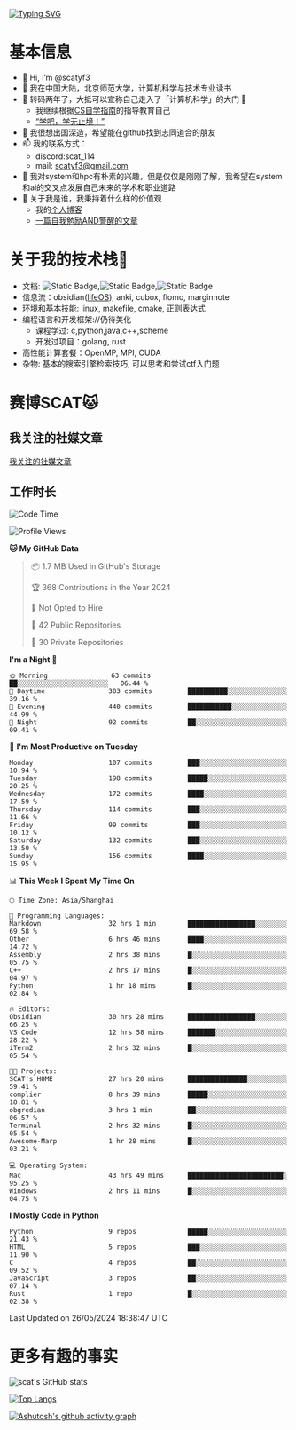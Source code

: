 [![Typing SVG](https://readme-typing-svg.demolab.com?font=Fira+Code&pause=1000&center=true&vCenter=true&multiline=true&width=470&height=98&lines=Across+the+Great+Wall+;we+can+reach+every+corner+in+the+world)](https://git.io/typing-svg)

# 基本信息
- 👋 Hi, I’m @scatyf3
- 👀 我在中国大陆，北京师范大学，计算机科学与技术专业读书
- 🌱 转码两年了，大抵可以宣称自己走入了「计算机科学」的大门 🥺
  - 我继续根据[CS自学指南](https://csdiy.wiki/)的指导教育自己 
  - [“学吧，学无止境！” ](https://www.acm.org/binaries/content/assets/education/cs2013_chinese.pdf)
- 💞️ 我很想出国深造，希望能在github找到志同道合的朋友
- 📫 我的联系方式：
  -   discord:scat_114
  -   mail: scatyf3@gmail.com
- 🌟 我对system和hpc有朴素的兴趣，但是仅仅是刚刚了解，我希望在system和ai的交叉点发展自己未来的学术和职业道路
- 🤔 关于我是谁，我秉持着什么样的价值观
  - 我的[个人博客](https://scatyfs-blog.gitbook.io/scats-blog)
  - [一篇自我勉励AND警醒的文章](https://www.zhihu.com/question/595969891/answer/3060352057)
 
# 关于我的技术栈🔧
- 文档: ![Static Badge](https://img.shields.io/badge/markdown-gray),![Static Badge](https://img.shields.io/badge/latex-gray),![Static Badge](https://img.shields.io/badge/marp-blue)
- 信息流：obsidian([lifeOS](https://github.com/quanru/obsidian-example-lifeos)), anki, cubox, flomo, marginnote
- 环境和基本技能: linux, makefile, cmake, 正则表达式
- 编程语言和开发框架://仍待美化
  - 课程学过: c,python,java,c++,scheme
  - 开发过项目：golang, rust
- 高性能计算套餐：OpenMP, MPI, CUDA 
- 杂物: 基本的搜索引擎检索技巧, 可以思考和尝试ctf入门题

# 赛博SCAT🐱

## 我关注的社媒文章
[我关注的社媒文章](https://www.notion.so/6379b986d4964818b078b0328b41f73b?v=19fc0e6483ec4fada09d6c68f7b20732)

## 工作时长
<!--START_SECTION:waka-->
![Code Time](http://img.shields.io/badge/Code%20Time-134%20hrs%2033%20mins-blue)

![Profile Views](http://img.shields.io/badge/Profile%20Views-0-blue)

**🐱 My GitHub Data** 

> 📦 1.7 MB Used in GitHub's Storage 
 > 
> 🏆 368 Contributions in the Year 2024
 > 
> 🚫 Not Opted to Hire
 > 
> 📜 42 Public Repositories 
 > 
> 🔑 30 Private Repositories 
 > 
**I'm a Night 🦉** 

```text
🌞 Morning                63 commits          ██░░░░░░░░░░░░░░░░░░░░░░░   06.44 % 
🌆 Daytime                383 commits         ██████████░░░░░░░░░░░░░░░   39.16 % 
🌃 Evening                440 commits         ███████████░░░░░░░░░░░░░░   44.99 % 
🌙 Night                  92 commits          ██░░░░░░░░░░░░░░░░░░░░░░░   09.41 % 
```
📅 **I'm Most Productive on Tuesday** 

```text
Monday                   107 commits         ███░░░░░░░░░░░░░░░░░░░░░░   10.94 % 
Tuesday                  198 commits         █████░░░░░░░░░░░░░░░░░░░░   20.25 % 
Wednesday                172 commits         ████░░░░░░░░░░░░░░░░░░░░░   17.59 % 
Thursday                 114 commits         ███░░░░░░░░░░░░░░░░░░░░░░   11.66 % 
Friday                   99 commits          ███░░░░░░░░░░░░░░░░░░░░░░   10.12 % 
Saturday                 132 commits         ███░░░░░░░░░░░░░░░░░░░░░░   13.50 % 
Sunday                   156 commits         ████░░░░░░░░░░░░░░░░░░░░░   15.95 % 
```


📊 **This Week I Spent My Time On** 

```text
🕑︎ Time Zone: Asia/Shanghai

💬 Programming Languages: 
Markdown                 32 hrs 1 min        █████████████████░░░░░░░░   69.58 % 
Other                    6 hrs 46 mins       ████░░░░░░░░░░░░░░░░░░░░░   14.72 % 
Assembly                 2 hrs 38 mins       █░░░░░░░░░░░░░░░░░░░░░░░░   05.75 % 
C++                      2 hrs 17 mins       █░░░░░░░░░░░░░░░░░░░░░░░░   04.97 % 
Python                   1 hr 18 mins        █░░░░░░░░░░░░░░░░░░░░░░░░   02.84 % 

🔥 Editors: 
Obsidian                 30 hrs 28 mins      █████████████████░░░░░░░░   66.25 % 
VS Code                  12 hrs 58 mins      ███████░░░░░░░░░░░░░░░░░░   28.22 % 
iTerm2                   2 hrs 32 mins       █░░░░░░░░░░░░░░░░░░░░░░░░   05.54 % 

🐱‍💻 Projects: 
SCAT's HOME              27 hrs 20 mins      ███████████████░░░░░░░░░░   59.41 % 
complier                 8 hrs 39 mins       █████░░░░░░░░░░░░░░░░░░░░   18.81 % 
obgredian                3 hrs 1 min         ██░░░░░░░░░░░░░░░░░░░░░░░   06.57 % 
Terminal                 2 hrs 32 mins       █░░░░░░░░░░░░░░░░░░░░░░░░   05.54 % 
Awesome-Marp             1 hr 28 mins        █░░░░░░░░░░░░░░░░░░░░░░░░   03.21 % 

💻 Operating System: 
Mac                      43 hrs 49 mins      ████████████████████████░   95.25 % 
Windows                  2 hrs 11 mins       █░░░░░░░░░░░░░░░░░░░░░░░░   04.75 % 
```

**I Mostly Code in Python** 

```text
Python                   9 repos             █████░░░░░░░░░░░░░░░░░░░░   21.43 % 
HTML                     5 repos             ███░░░░░░░░░░░░░░░░░░░░░░   11.90 % 
C                        4 repos             ██░░░░░░░░░░░░░░░░░░░░░░░   09.52 % 
JavaScript               3 repos             ██░░░░░░░░░░░░░░░░░░░░░░░   07.14 % 
Rust                     1 repo              █░░░░░░░░░░░░░░░░░░░░░░░░   02.38 % 
```




 Last Updated on 26/05/2024 18:38:47 UTC
<!--END_SECTION:waka-->


# 更多有趣的事实 

![scat's GitHub stats](https://github-readme-stats.vercel.app/api?username=scatyf3&count_private=true&theme=synthwave)

[![Top Langs](https://github-readme-stats.vercel.app/api/top-langs/?username=scatyf3&layout=compact&langs_count=12&theme=synthwave&hide=javascript,html,css&size_weight=0.5&count_weight=0.5)](https://github.com/anuraghazra/github-readme-statss)

[![Ashutosh's github activity graph](https://github-readme-activity-graph.vercel.app/graph?username=scatyf3&theme=dracula)](https://github.com/ashutosh00710/github-readme-activity-graph)

<!---
scatfy3/scatfy3 is a ✨ special ✨ repository because its `README.md` (this file) appears on your GitHub profile.
You can click the Preview link to take a look at your changes.
--->
